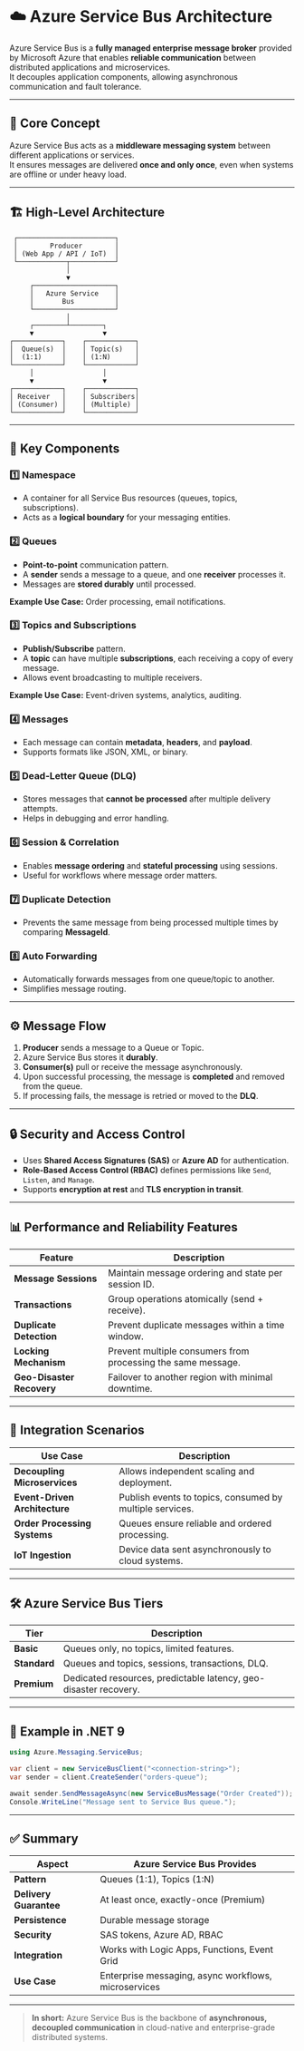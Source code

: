 # ☁️ Azure Service Bus Architecture

Azure Service Bus is a **fully managed enterprise message broker** provided by Microsoft Azure that enables **reliable communication** between distributed applications and microservices.  
It decouples application components, allowing asynchronous communication and fault tolerance.

---

## 🧩 Core Concept

Azure Service Bus acts as a **middleware messaging system** between different applications or services.  
It ensures messages are delivered **once and only once**, even when systems are offline or under heavy load.

---

## 🏗️ High-Level Architecture

```
 ┌────────────────────────┐
 │        Producer        │
 │ (Web App / API / IoT)  │
 └────────────┬───────────┘
              │
              ▼
     ┌────────────────────┐
     │   Azure Service    │
     │       Bus          │
     └────────────────────┘
              │
     ┌────────┴────────┐
     ▼                 ▼
┌────────────┐    ┌────────────┐
│  Queue(s)  │    │ Topic(s)   │
│  (1:1)     │    │ (1:N)      │
└────────────┘    └────────────┘
     │                 │
     ▼                 ▼
┌────────────┐    ┌────────────┐
│ Receiver   │    │ Subscribers│
│ (Consumer) │    │ (Multiple) │
└────────────┘    └────────────┘
```

---

## 🧠 Key Components

### 1️⃣ **Namespace**
- A container for all Service Bus resources (queues, topics, subscriptions).  
- Acts as a **logical boundary** for your messaging entities.

### 2️⃣ **Queues**
- **Point-to-point** communication pattern.  
- A **sender** sends a message to a queue, and one **receiver** processes it.  
- Messages are **stored durably** until processed.

**Example Use Case:** Order processing, email notifications.

### 3️⃣ **Topics and Subscriptions**
- **Publish/Subscribe** pattern.  
- A **topic** can have multiple **subscriptions**, each receiving a copy of every message.  
- Allows event broadcasting to multiple receivers.

**Example Use Case:** Event-driven systems, analytics, auditing.

### 4️⃣ **Messages**
- Each message can contain **metadata**, **headers**, and **payload**.  
- Supports formats like JSON, XML, or binary.

### 5️⃣ **Dead-Letter Queue (DLQ)**
- Stores messages that **cannot be processed** after multiple delivery attempts.  
- Helps in debugging and error handling.

### 6️⃣ **Session & Correlation**
- Enables **message ordering** and **stateful processing** using sessions.  
- Useful for workflows where message order matters.

### 7️⃣ **Duplicate Detection**
- Prevents the same message from being processed multiple times by comparing **MessageId**.

### 8️⃣ **Auto Forwarding**
- Automatically forwards messages from one queue/topic to another.  
- Simplifies message routing.

---

## ⚙️ Message Flow

1. **Producer** sends a message to a Queue or Topic.  
2. Azure Service Bus stores it **durably**.  
3. **Consumer(s)** pull or receive the message asynchronously.  
4. Upon successful processing, the message is **completed** and removed from the queue.  
5. If processing fails, the message is retried or moved to the **DLQ**.

---

## 🔒 Security and Access Control

- Uses **Shared Access Signatures (SAS)** or **Azure AD** for authentication.  
- **Role-Based Access Control (RBAC)** defines permissions like `Send`, `Listen`, and `Manage`.  
- Supports **encryption at rest** and **TLS encryption in transit**.

---

## 📊 Performance and Reliability Features

| Feature | Description |
|----------|--------------|
| **Message Sessions** | Maintain message ordering and state per session ID. |
| **Transactions** | Group operations atomically (send + receive). |
| **Duplicate Detection** | Prevent duplicate messages within a time window. |
| **Locking Mechanism** | Prevent multiple consumers from processing the same message. |
| **Geo-Disaster Recovery** | Failover to another region with minimal downtime. |

---

## 🧩 Integration Scenarios

| Use Case | Description |
|-----------|-------------|
| **Decoupling Microservices** | Allows independent scaling and deployment. |
| **Event-Driven Architecture** | Publish events to topics, consumed by multiple services. |
| **Order Processing Systems** | Queues ensure reliable and ordered processing. |
| **IoT Ingestion** | Device data sent asynchronously to cloud systems. |

---

## 🛠️ Azure Service Bus Tiers

| Tier | Description |
|------|--------------|
| **Basic** | Queues only, no topics, limited features. |
| **Standard** | Queues and topics, sessions, transactions, DLQ. |
| **Premium** | Dedicated resources, predictable latency, geo-disaster recovery. |

---

## 🚀 Example in .NET 9

```csharp
using Azure.Messaging.ServiceBus;

var client = new ServiceBusClient("<connection-string>");
var sender = client.CreateSender("orders-queue");

await sender.SendMessageAsync(new ServiceBusMessage("Order Created"));
Console.WriteLine("Message sent to Service Bus queue.");
```

---

## ✅ Summary

| Aspect | Azure Service Bus Provides |
|--------|-----------------------------|
| **Pattern** | Queues (1:1), Topics (1:N) |
| **Delivery Guarantee** | At least once, exactly-once (Premium) |
| **Persistence** | Durable message storage |
| **Security** | SAS tokens, Azure AD, RBAC |
| **Integration** | Works with Logic Apps, Functions, Event Grid |
| **Use Case** | Enterprise messaging, async workflows, microservices |

---

> **In short:** Azure Service Bus is the backbone of **asynchronous, decoupled communication** in cloud-native and enterprise-grade distributed systems.
